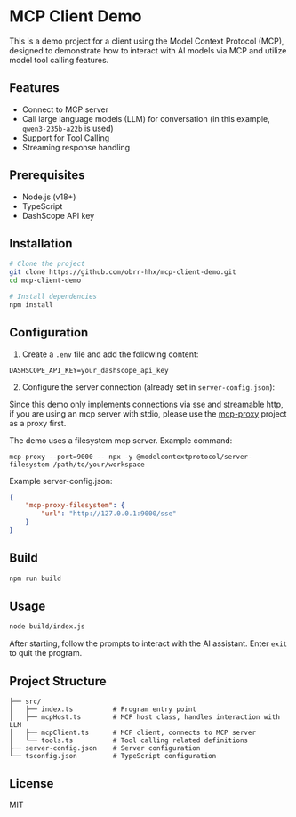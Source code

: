 # MCP Client Demo

This is a demo project for a client using the Model Context Protocol (MCP), designed to demonstrate how to interact with AI models via MCP and utilize model tool calling features.

## Features

- Connect to MCP server
- Call large language models (LLM) for conversation (in this example, `qwen3-235b-a22b` is used)
- Support for Tool Calling
- Streaming response handling

## Prerequisites

- Node.js (v18+)
- TypeScript
- DashScope API key

## Installation

```bash
# Clone the project
git clone https://github.com/obrr-hhx/mcp-client-demo.git
cd mcp-client-demo

# Install dependencies
npm install
```

## Configuration

1. Create a `.env` file and add the following content:

```
DASHSCOPE_API_KEY=your_dashscope_api_key
```

2. Configure the server connection (already set in `server-config.json`):

Since this demo only implements connections via sse and streamable http, if you are using an mcp server with stdio, please use the [mcp-proxy](https://github.com/sparfenyuk/mcp-proxy) project as a proxy first.

The demo uses a filesystem mcp server. Example command:

`mcp-proxy --port=9000 -- npx -y @modelcontextprotocol/server-filesystem /path/to/your/workspace`

Example server-config.json:

```json
{
    "mcp-proxy-filesystem": {
        "url": "http://127.0.0.1:9000/sse"
    }
}
```

## Build

```bash
npm run build
```

## Usage

```bash
node build/index.js
```

After starting, follow the prompts to interact with the AI assistant. Enter `exit` to quit the program.

## Project Structure

```
├── src/
│   ├── index.ts          # Program entry point
│   ├── mcpHost.ts        # MCP host class, handles interaction with LLM
│   ├── mcpClient.ts      # MCP client, connects to MCP server
│   └── tools.ts          # Tool calling related definitions
├── server-config.json    # Server configuration
└── tsconfig.json         # TypeScript configuration
```

## License

MIT 